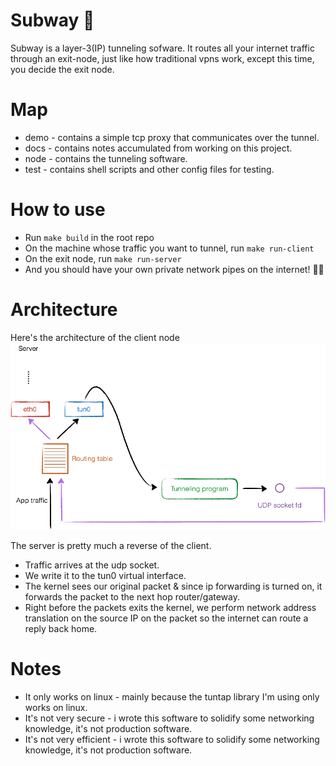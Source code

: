 # Subway 🚅
Subway is a layer-3(IP) tunneling sofware. It routes all your internet traffic through an exit-node, just like how traditional vpns work, except this time, you decide the exit node. 

# Map
- demo - contains a simple tcp proxy that communicates over the tunnel.
- docs - contains notes accumulated from working on this project.
- node - contains the tunneling software.
- test - contains shell scripts and other config files for testing.

# How to use
- Run `make build` in the root repo
- On the machine whose traffic you want to tunnel, run `make run-client` 
- On the exit node, run `make run-server`
- And you should have your own private network pipes on the internet!  🧙‍♀️

# Architecture
Here's the architecture of the client node  
![[client architecture](https://lxd.me/a-simple-vpn-tunnel-with-tun-device-demo-and-some-basic-concepts)](./docs/tunc.png)

The server is pretty much a reverse of the client. 
- Traffic arrives at the udp socket.
- We write it to the tun0 virtual interface. 
- The kernel sees our original packet & since ip forwarding is turned on, it forwards the packet to the next hop router/gateway.
- Right before the packets exits the kernel, we perform network address translation on the source IP on the packet so the internet can route a reply back home.


# Notes
- It only works on linux - mainly because the tuntap library I'm using only works on linux.
- It's not very secure - i wrote this software to solidify some networking knowledge, it's not production software.
- It's not very efficient - i wrote this software to solidify some networking knowledge, it's not production software.